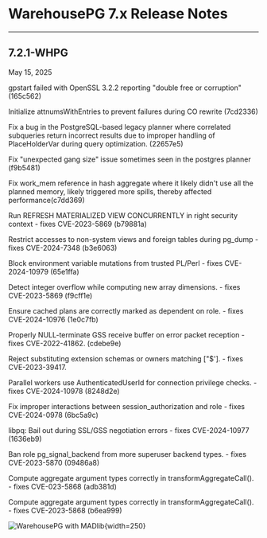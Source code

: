 # WarehousePG 7.x Release Notes

---





## 7.2.1-WHPG
May 15, 2025




gpstart failed with OpenSSL 3.2.2 reporting "double free or corruption" (165c562)

Initialize attnumsWithEntries to prevent failures during CO rewrite (7cd2336)

Fix a bug in the PostgreSQL-based legacy planner where correlated subqueries return incorrect results due to improper handling of PlaceHolderVar during query optimization. (22657e5)

Fix "unexpected gang size" issue sometimes seen in the postgres planner (f9b5481)

Fix work_mem reference in hash aggregate where it likely didn't use all the planned memory, likely triggered more spills, thereby affected performance(c7dd369)

Run REFRESH MATERIALIZED VIEW CONCURRENTLY in right security context - fixes CVE-2023-5869 (b79881a)

Restrict accesses to non-system views and foreign tables during pg_dump - fixes CVE-2024-7348 (b3e6063)

Block environment variable mutations from trusted PL/Perl - fixes CVE-2024-10979 (65e1ffa)

Detect integer overflow while computing new array dimensions. - fixes CVE-2023-5869 (f9cff1e)

Ensure cached plans are correctly marked as dependent on role. - fixes CVE-2024-10976 (1e0c7fb)

Properly NULL-terminate GSS receive buffer on error packet reception - fixes CVE-2022-41862. (cdebe9e)

Reject substituting extension schemas or owners matching ["$'\]. - fixes CVE-2023-39417.

Parallel workers use AuthenticatedUserId for connection privilege checks. - fixes CVE-2024-10978 (8248d2e)

Fix improper interactions between session_authorization and role - fixes CVE-2024-0978 (6bc5a9c)

libpq: Bail out during SSL/GSS negotiation errors - fixes CVE-2024-10977 (1636eb9)

Ban role pg_signal_backend from more superuser backend types. - fixes CVE-2023-5870 (09486a8)

Compute aggregate argument types correctly in transformAggregateCall(). - fixes CVE-023-5868 (adb381d)

Compute aggregate argument types correctly in transformAggregateCall(). - fixes CVE-2023-5868 (b6ea999)








![WarehousePG with MADlib](/fulllogo_transparent_small_buffer.png "WarehousePG, an open source alternative to Greenplum"){width=250}
